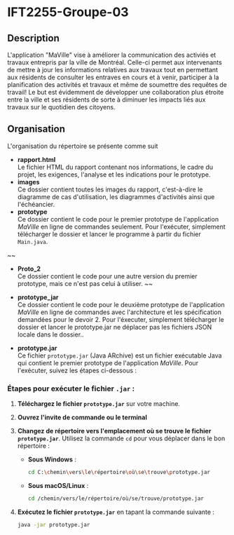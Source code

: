 # IFT2255-Groupe-03

## Description

L'application "MaVille" vise à améliorer la communication des activiés et travaux entrepris par la ville de Montréal. Celle-ci permet aux intervenants de mettre à jour les informations relatives aux travaux tout en permettant aux résidents de consulter les entraves en cours et à venir, participer à la planification des activités et travaux et même de soumettre des requêtes de travail! Le but est évidemment de développer une collaboration plus étroite entre la ville et ses résidents de sorte à diminuer les impacts liés aux travaux sur le quotidien des citoyens. 

## Organisation

L'organisation du répertoire se présente comme suit

- **rapport.html**    
  Le fichier HTML du rapport contenant nos informations, le cadre du projet, les exigences, l'analyse et les indications pour le prototype.
- **images**    
  Ce dossier contient toutes les images du rapport, c'est-à-dire le diagramme de cas d'utilisation, les diagrammes d'activités ainsi que l'échéancier.
- **prototype**  
  Ce dossier contient le code pour le premier prototype de l'application _MaVille_ en ligne de commandes seulement. Pour l'exécuter, simplement télécharger le dossier et
  lancer le programme à partir du fichier `Main.java`.
  
~~  
- **Proto_2**  
  Ce dossier contient le code pour une autre version du premier prototype, mais ce n'est pas celui à utiliser.
~~     

- **prototype_jar**  
  Ce dossier contient le code pour le deuxième prototype de l'application _MaVille_ en ligne de commandes avec l'architecture et les spécification demandées pour le devoir 2. Pour l'éxecuter, simplement télécharger le dossier et lancer le prototype.jar ne déplacer pas les fichiers JSON locale dans le dossier..  
- **prototype.jar**  
  Ce fichier `prototype.jar` (Java ARchive) est un fichier exécutable Java qui contient le premier prototype de l'application _MaVille_. Pour l'exécuter, suivez les étapes ci-dessous :
### Étapes pour exécuter le fichier `.jar` :

1. **Téléchargez le fichier `prototype.jar`** sur votre machine.

2. **Ouvrez l'invite de commande ou le terminal** 

3. **Changez de répertoire vers l'emplacement où se trouve le fichier `prototype.jar`**. Utilisez la commande `cd` pour vous déplacer dans le bon répertoire :
   
   - **Sous Windows** :
     ```bash
     cd C:\chemin\vers\le\répertoire\où\se\trouve\prototype.jar
     ```

   - **Sous macOS/Linux** :
     ```bash
     cd /chemin/vers/le/répertoire/où/se/trouve/prototype.jar
     ```

4. **Exécutez le fichier `prototype.jar`** en tapant la commande suivante :
   ```bash
   java -jar prototype.jar
